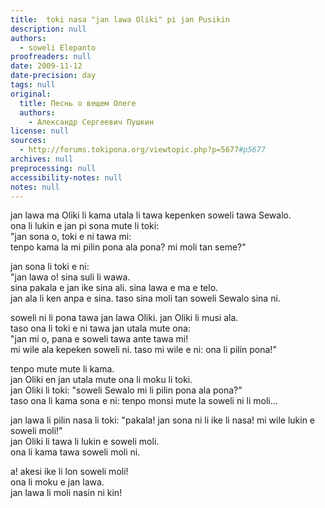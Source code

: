 ```yaml
---
title:  toki nasa "jan lawa Oliki" pi jan Pusikin
description: null
authors:
  - soweli Elepanto
proofreaders: null
date: 2009-11-12
date-precision: day
tags: null
original:
  title: Песнь о вещем Олеге
  authors:
    - Александр Сергеевич Пушкин
license: null
sources:
  - http://forums.tokipona.org/viewtopic.php?p=5677#p5677
archives: null
preprocessing: null
accessibility-notes: null
notes: null
---
```


jan lawa ma Oliki li kama utala li tawa kepenken soweli tawa Sewalo.  
ona li lukin e jan pi sona mute li toki:  
"jan sona o, toki e ni tawa mi:  
tenpo kama la mi pilin pona ala pona? mi moli tan seme?"

jan sona li toki e ni:  
"jan lawa o! sina suli li wawa.  
sina pakala e jan ike sina ali. sina lawa e ma e telo.  
jan ala li ken anpa e sina. taso sina moli tan soweli Sewalo sina ni.

soweli ni li pona tawa jan lawa Oliki. jan Oliki li musi ala.  
taso ona li toki e ni tawa jan utala mute ona:  
"jan mi o, pana e soweli tawa ante tawa mi!  
mi wile ala kepeken soweli ni. taso mi wile e ni: ona li pilin pona!"

tenpo mute mute li kama.  
jan Oliki en jan utala mute ona li moku li toki.  
jan Oliki li toki: "soweli Sewalo mi li pilin pona ala pona?"  
taso ona li kama sona e ni: tenpo monsi mute la soweli ni li moli...

jan lawa li pilin nasa li toki: "pakala! jan sona ni li ike li nasa! mi wile lukin e soweli moli!"  
jan Oliki li tawa li lukin e soweli moli.  
ona li kama tawa soweli moli ni.

a! akesi ike li lon soweli moli!  
ona li moku e jan lawa.  
jan lawa li moli nasin ni kin!